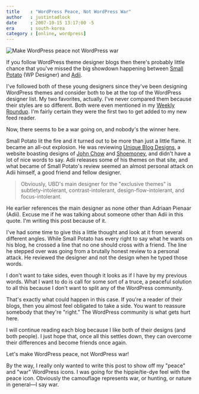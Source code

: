 ```yaml
---
title    : "WordPress Peace, Not WordPress War"
author   : justintadlock
date     : 2007-10-15 13:17:00 -5
era      : south-korea
category : [online, wordpress]
---
```


<img class='center i400x150' src='http://justintadlock.com/blog/wp-content/uploads/2007/10/wordpress-war1.gif' alt='Make WordPress peace not WordPress war' />

If you follow WordPress theme designer blogs then there's probably little chance that you've missed the big showdown happening between <a href="http://wpdesigner.com/2007/10/14/uniqueblogdesignscom-review-the-elephant-in-the-room" title="WP Designer: Unique Blog Design's Review - The Elephant in the Room"> Small Potato</a> (WP Designer) and <a href="http://adii.co.za/2007/10/15/small-potato-shouldve-taken-the-high-road" title="Adii: Small Potato should've taken the high road"> Adii</a>.

I've followed both of these young designers since they've been designing WordPress themes and consider both to be at the top of the WordPress designer list.  My two favorites, actually.  I've never compared them because their styles are so different.  Both were even mentioned in my <a href="http://justintadlock.com/archives/2007/10/13/weekly-roundup-1" title="Weekly Roundup #1"> Weekly Roundup</a>.  I'm fairly certain they were the first two to get added to my new feed reader.

Now, there seems to be a war going on, and nobody's the winner here.

Small Potato lit the fire and it turned out to be more than just a little flame.  It became an all-out explosion.  He was reviewing <a href="http://uniqueblogdesigns.com" title="Unique Blog Designs"> Unique Blog Designs</a>, a website boasting designs of <a href="http://johnchow.com" title="John Chow"> John Chow</a> and <a href="http://shoemoney.com" title="ShoeMoney"> Shoemoney</a>, and didn't have a lot of nice words to say.  Adii releases some of his themes on that site, and what became of Small Potato's review seemed an almost personal attack on Adii himself, a good friend and fellow designer.

> Obviously, UBD's main designer for the "exclusive themes" is subtlety-intolerant, contrast-intolerant, design-flow-intolerant, and focus-intolerant.

He earlier references the main designer as none other than Adriaan Pienaar (Adii).  Excuse me if he was talking about someone other than Adii in this quote.  I'm writing this post because of it.

I've had some time to give this a little thought and look at it from several different angles.  While Small Potato has every right to say what he wants on his blog, he crossed a line that no one should cross with a friend.  The line he stepped over was going from a brutally honest review to a personal attack.  He reviewed the designer and not the design when he typed those words.

I don't want to take sides, even though it looks as if I have by my previous words.  What I want to do is call for some sort of a truce, a peaceful solution to all this because I don't want to split any of the WordPress community.

That's exactly what could happen in this case.  If you're a reader of their blogs, then you almost feel obligated to take a side.  You want to reassure somebody that they're "right."  The WordPress community is what gets hurt here.

I will continue reading each blog because I like both of their designs (and both people).  I just hope that, once all this settles down, they can overcome their differences and become friends once again.

Let's make WordPress peace, not WordPress war!

By the way, I really only wanted to write this post to show off my "peace" and "war" WordPress icons.  I was going for the hippie/tie-dye feel with the peace icon.  Obviously the camouflage represents war, or hunting, or nature in general&mdash;I say war.

